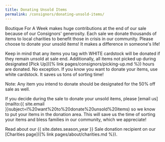 ```yaml
---
title: Donating Unsold Items
permalink: /consignors/donating-unsold-items/
---
```


Boutique For A Week makes huge contributions at the end of our sale because of our Consignors' generosity. Each sale we donate thousands of items to local charities to benefit those in crisis in our community. Please choose to donate your unsold items! It makes a difference in someone's life!

Keep in mind that any items you tag with WHITE cardstock will be donated if they remain unsold at sale end. Additionally, all items not picked up during designated [Pick Up]({% link pages/consignors/picking-up.md %}) hours are donated. No exception. If you know you want to donate your items, use white cardstock. It saves us tons of sorting time!

Note: Any item you intend to donate should be designated for the 50% off sale as well.

If you decide during the sale to donate your unsold items, please [email us](mailto:{{ site.email }}subject=I%20want%20to%20donate%20unsold%20items) so we know to put your items in the donation area. This will save us the time of sorting your items and bless families in our community, which we appreciate!

Read about our {{ site.dates.season_year }} Sale donation recipient on our [Charities page]({% link pages/about/charities.md %}).
